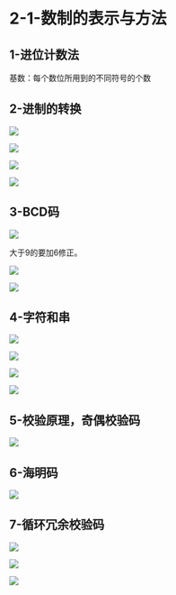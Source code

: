 # 2-1-数制的表示与方法

## 1-进位计数法

基数：每个数位所用到的不同符号的个数

## 2-进制的转换

![](../../.gitbook/assets/image%20%28190%29.png)

![](../../.gitbook/assets/image%20%28358%29.png)

![](../../.gitbook/assets/image%20%2881%29.png)

![](../../.gitbook/assets/image%20%2894%29.png)



## 3-BCD码

![](../../.gitbook/assets/image%20%28327%29.png)

大于9的要加6修正。

![](../../.gitbook/assets/image%20%2853%29.png)

![](../../.gitbook/assets/image%20%28155%29.png)

## 4-字符和串

![](../../.gitbook/assets/image%20%28215%29.png)

![](../../.gitbook/assets/image%20%28128%29.png)

![](../../.gitbook/assets/image%20%28294%29.png)

![](../../.gitbook/assets/image%20%289%29.png)

## 5-校验原理，奇偶校验码

![](../../.gitbook/assets/image%20%2869%29.png)

## 6-海明码

![](../../.gitbook/assets/image%20%28400%29.png)

## 7-循环冗余校验码

![](../../.gitbook/assets/image%20%28366%29.png)

![](../../.gitbook/assets/image%20%28159%29.png)

![](../../.gitbook/assets/image%20%2850%29.png)

